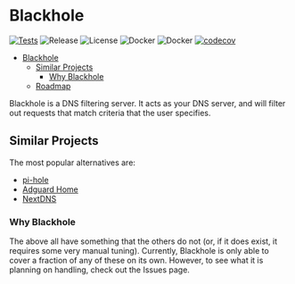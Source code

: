 # Blackhole

[![Tests](https://github.com/Pyxxil/Blackhole/actions/workflows/test-pr.yml/badge.svg)](https://github.com/Pyxxil/Blackhole/actions/workflows/test-pr.yml)
![Release](https://img.shields.io/github/v/release/pyxxil/blackhole?sort=semver)
![License](https://img.shields.io/github/license/pyxxil/blackhole)
![Docker](https://ghcr-badge.deta.dev/pyxxil/blackhole/latest_tag?label=latest)
![Docker](https://ghcr-badge.deta.dev/pyxxil/blackhole/size)
[![codecov](https://codecov.io/gh/Pyxxil/Blackhole/branch/main/graph/badge.svg?token=98FLSLAD6M)](https://codecov.io/gh/Pyxxil/Blackhole)

- [Blackhole](#blackhole)
    - [Similar Projects](#similar-projects)
        - [Why Blackhole](#why-blackhole)
    - [Roadmap](#roadmap)

Blackhole is a DNS filtering server. It acts as your DNS server, and will filter out requests that match criteria that
the user specifies.

## Similar Projects

The most popular alternatives are:

- [pi-hole](https://github.com/pi-hole/pi-hole)
- [Adguard Home](https://github.com/AdguardTeam/AdGuardHome)
- [NextDNS](https://nextdns.io/)

### Why Blackhole

The above all have something that the others do not (or, if it does exist, it requires some very manual tuning).
Currently, Blackhole is only able to cover a fraction of any of these on its own. However, to see what it is planning on
handling, check out the Issues page.

<!-- Should probably put an actual roadmap somewhere -->
